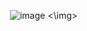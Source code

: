 <img> ![image](https://github.com/user-attachments/assets/847a0cab-f661-4d40-b633-0f8bc95ac42d) <\img>
